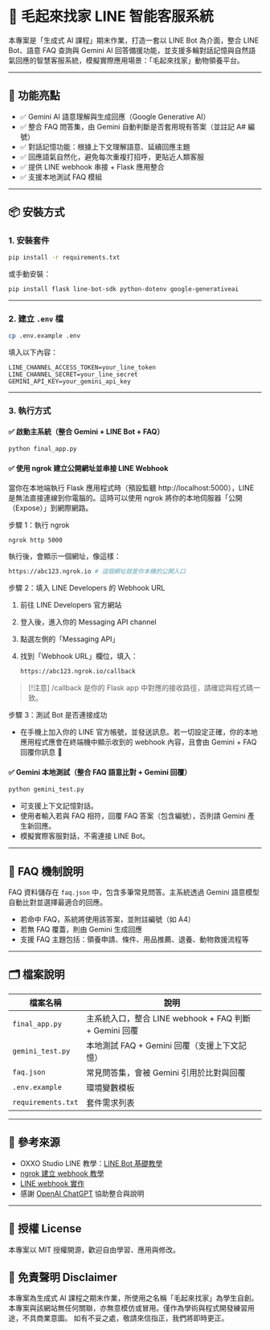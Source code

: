 # 🐾 毛起來找家 LINE 智能客服系統

本專案是「生成式 AI 課程」期末作業，打造一套以 LINE Bot 為介面，整合 LINE Bot、語意 FAQ 查詢與 Gemini AI 回答備援功能，並支援多輪對話記憶與自然語氣回應的智慧客服系統，模擬實際應用場景：「毛起來找家」動物領養平台。

---

## 🚀 功能亮點

- ✅ Gemini AI 語意理解與生成回應（Google Generative AI）
- ✅ 整合 FAQ 問答集，由 Gemini 自動判斷是否套用現有答案（並註記 A# 編號）
- ✅ 對話記憶功能：根據上下文理解語意、延續回應主題
- ✅ 回應語氣自然化，避免每次重複打招呼，更貼近人類客服
- ✅ 提供 LINE webhook 串接 + Flask 應用整合
- ✅ 支援本地測試 FAQ 模組

---

## 📦 安裝方式

### 1. 安裝套件

```bash
pip install -r requirements.txt
```

或手動安裝：

```bash
pip install flask line-bot-sdk python-dotenv google-generativeai
```

---

### 2. 建立 `.env` 檔

```bash
cp .env.example .env
```

填入以下內容：

```env
LINE_CHANNEL_ACCESS_TOKEN=your_line_token
LINE_CHANNEL_SECRET=your_line_secret
GEMINI_API_KEY=your_gemini_api_key
```

---

### 3. 執行方式

#### ✅ 啟動主系統（整合 Gemini + LINE Bot + FAQ）

```bash
python final_app.py
```

#### ✅ 使用 ngrok 建立公開網址並串接 LINE Webhook
 當你在本地端執行 Flask 應用程式時（預設監聽 http://localhost:5000），LINE 是無法直接連線到你電腦的。這時可以使用 ngrok 將你的本地伺服器「公開（Expose）」到網際網路。

步驟 1：執行 ngrok
```bash
ngrok http 5000
```
執行後，會顯示一個網址，像這樣：
```bash
https://abc123.ngrok.io # 這個網址就是你本機的公開入口
```
步驟 2：填入 LINE Developers 的 Webhook URL
    
1. 前往 LINE Developers 官方網站

2. 登入後，進入你的 Messaging API channel

3. 點選左側的「Messaging API」

4. 找到「Webhook URL」欄位，填入：
    ```bash
    https://abc123.ngrok.io/callback
    ```
> [!注意]
> /callback 是你的 Flask app 中對應的接收路徑，請確認與程式碼一致。

步驟 3：測試 Bot 是否連接成功

- 在手機上加入你的 LINE 官方帳號，並發送訊息。若一切設定正確，你的本地應用程式應會在終端機中顯示收到的 webhook 內容，且會由 Gemini + FAQ 回覆你訊息 🎉

#### ✅ Gemini 本地測試（整合 FAQ 語意比對 + Gemini 回覆）

```bash
python gemini_test.py
```

- 可支援上下文記憶對話。
- 使用者輸入若與 FAQ 相符，回覆 FAQ 答案（包含編號），否則請 Gemini 產生新回應。
- 模擬實際客服對話，不需連接 LINE Bot。

---

## 🧠 FAQ 機制說明

FAQ 資料儲存在 `faq.json` 中，包含多筆常見問答。主系統透過 Gemini 語意模型自動比對並選擇最適合的回應。

- 若命中 FAQ，系統將使用該答案，並附註編號（如 A4）
- 若無 FAQ 覆蓋，則由 Gemini 生成回應
- 支援 FAQ 主題包括：領養申請、條件、用品推薦、退養、動物救援流程等

---

## 🗂️ 檔案說明

| 檔案名稱           | 說明 |
|--------------------|------|
| `final_app.py` | 主系統入口，整合 LINE webhook + FAQ 判斷 + Gemini 回覆 |
| `gemini_test.py` | 本地測試 FAQ + Gemini 回覆（支援上下文記憶） |
| `faq.json`         | 常見問答集，會被 Gemini 引用於比對與回覆 |
| `.env.example`     | 環境變數模板 |
| `requirements.txt` | 套件需求列表 |

---

## 🔗 參考來源

- OXXO Studio LINE 教學：[LINE Bot 基礎教學](https://steam.oxxostudio.tw/category/python/example/line-developer.html)
- [ngrok 建立 webhook 教學](https://steam.oxxostudio.tw/category/python/example/ngrok.html#a2)
- [LINE webhook 實作](https://steam.oxxostudio.tw/category/python/example/line-webhook.html)
- 感謝 [OpenAI ChatGPT](https://openai.com/chatgpt) 協助整合與說明

---

## 📄 授權 License

本專案以 MIT 授權開源，歡迎自由學習、應用與修改。

## 📢 免責聲明 Disclaimer

本專案為生成式 AI 課程之期末作業，所使用之名稱「毛起來找家」為學生自創。
本專案與該網站無任何關聯，亦無意模仿或冒用。僅作為學術與程式開發練習用途，不具商業意圖。
如有不妥之處，敬請來信指正，我們將即時更正。